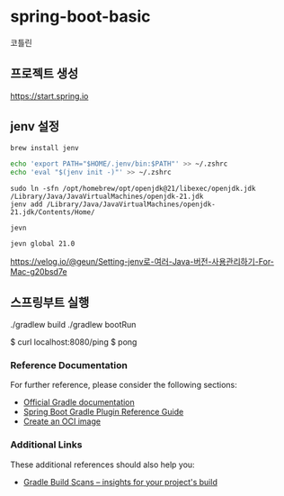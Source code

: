 # spring-boot-basic

코틀린

## 프로젝트 생성

https://start.spring.io

## jenv 설정

```sh
brew install jenv
```

```sh
echo 'export PATH="$HOME/.jenv/bin:$PATH"' >> ~/.zshrc
echo 'eval "$(jenv init -)"' >> ~/.zshrc
```

```
sudo ln -sfn /opt/homebrew/opt/openjdk@21/libexec/openjdk.jdk /Library/Java/JavaVirtualMachines/openjdk-21.jdk
jenv add /Library/Java/JavaVirtualMachines/openjdk-21.jdk/Contents/Home/
```

```
jevn
```

```
jevn global 21.0
```

https://velog.io/@geun/Setting-jenv로-여러-Java-버전-사용관리하기-For-Mac-g20bsd7e

## 스프링부트 실행

./gradlew build
./gradlew bootRun


$ curl localhost:8080/ping
$ pong   


### Reference Documentation
For further reference, please consider the following sections:

* [Official Gradle documentation](https://docs.gradle.org)
* [Spring Boot Gradle Plugin Reference Guide](https://docs.spring.io/spring-boot/3.4.0-SNAPSHOT/gradle-plugin)
* [Create an OCI image](https://docs.spring.io/spring-boot/3.4.0-SNAPSHOT/gradle-plugin/packaging-oci-image.html)

### Additional Links
These additional references should also help you:

* [Gradle Build Scans – insights for your project's build](https://scans.gradle.com#gradle)
